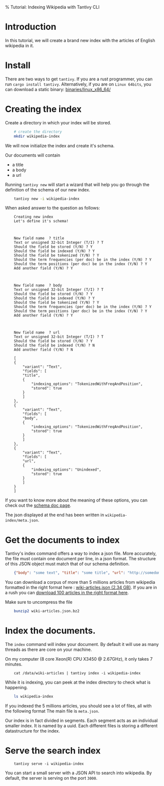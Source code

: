 % Tutorial: Indexing Wikipedia with Tantivy CLI

# Introduction

In this tutorial, we will create a brand new index
with the articles of English wikipedia in it.


# Install

There are two ways to get `tantivy`.
If you are a rust programmer, you can run `cargo install tantivy`.
Alternatively, if you are on `Linux 64bits`, you can download a
static binary:  [binaries/linux_x86_64/](http://fulmicoton.com/tantivy/binaries/linux_x86_64/tantivy) 

# Creating the index

Create a directory in which your index will be stored.

```bash
    # create the directory
    mkdir wikipedia-index
```


We will now initialize the index and create it's schema.

Our documents will contain
* a title
* a body 
* a url

Running `tantivy new` will start a wizard that will help you go through
the definition of the schema of our new index.

```bash
    tantivy new -i wikipedia-index
```

When asked answer to the question as follows:

```none
    Creating new index 
    Let's define it's schema! 



    New field name  ? title
    Text or unsigned 32-bit Integer (T/I) ? T
    Should the field be stored (Y/N) ? Y
    Should the field be indexed (Y/N) ? Y
    Should the field be tokenized (Y/N) ? Y
    Should the term frequencies (per doc) be in the index (Y/N) ? Y
    Should the term positions (per doc) be in the index (Y/N) ? Y
    Add another field (Y/N) ? Y



    New field name  ? body 
    Text or unsigned 32-bit Integer (T/I) ? T
    Should the field be stored (Y/N) ? Y
    Should the field be indexed (Y/N) ? Y
    Should the field be tokenized (Y/N) ? Y
    Should the term frequencies (per doc) be in the index (Y/N) ? Y
    Should the term positions (per doc) be in the index (Y/N) ? Y
    Add another field (Y/N) ? Y



    New field name  ? url
    Text or unsigned 32-bit Integer (T/I) ? T
    Should the field be stored (Y/N) ? Y
    Should the field be indexed (Y/N) ? N
    Add another field (Y/N) ? N

    [
    {
        "variant": "Text",
        "fields": [
        "title",
        {
            "indexing_options": "TokenizedWithFreqAndPosition",
            "stored": true
        }
        ]
    },
    {
        "variant": "Text",
        "fields": [
        "body",
        {
            "indexing_options": "TokenizedWithFreqAndPosition",
            "stored": true
        }
        ]
    },
    {
        "variant": "Text",
        "fields": [
        "url",
        {
            "indexing_options": "Unindexed",
            "stored": true
        }
        ]
    }
    ]

```

If you want to know more about the meaning of these options, you can check out the [schema doc page](http://fulmicoton.com/tantivy/tantivy/schema/index.html).  

The json displayed at the end has been written in `wikipedia-index/meta.json`.


# Get the documents to index

Tantivy's index command offers a way to index a json file.
More accurately, the file must contain one document per line, in a json format.
The structure of this JSON object must match that of our schema definition.

```json
    {"body": "some text", "title": "some title", "url": "http://somedomain.com"}
```

You can download a corpus of more than 5 millions articles from wikipedia 
formatted in the right format here : [wiki-articles.json (2.34 GB)](https://www.dropbox.com/s/wwnfnu441w1ec9p/wiki-articles.json.bz2?dl=0).
If you are in a rush you can [download 100 articles in the right format here](http://fulmicoton.com/tantivy/tutorial/wiki-articles-first100.json).

Make sure to uncompress the file

```bash
    bunzip2 wiki-articles.json.bz2
``` 

# Index the documents.

The `index` command will index your document.
By default it will use as many threads as there are core on your machine.

On my computer (8 core Xeon(R) CPU X3450  @ 2.67GHz), it only takes 7 minutes.

```
    cat /data/wiki-articles | tantivy index -i wikipedia-index
```

While it is indexing, you can peek at the index directory
to check what is happening.

```bash
    ls wikipedia-index
```

If you indexed the 5 millions articles, you should see a lot of files, all with the following format
The main file is `meta.json`.

Our index is in fact divided in segments. Each segment acts as an individual smaller index.
It is named by a uuid. 
Each different files is storing a different datastructure for the index.


# Serve the search index

```
    tantivy serve -i wikipedia-index
```

You can start a small server with a JSON API to search into wikipedia.
By default, the server is serving on the port `3000`.


